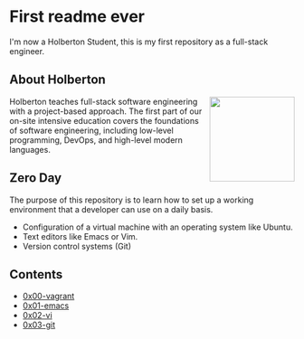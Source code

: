 # First readme ever

I'm now a Holberton Student, this is my first repository as a full-stack engineer.

## About Holberton

<p>
<img height="150" src="https://blog.holbertonschool.com/wp-content/uploads/2020/04/unnamed-2.png" align="right" >
</p>

Holberton teaches full-stack software engineering with a project-based approach.
The first part of our on-site intensive education covers the foundations of software
engineering, including low-level programming, DevOps, and high-level modern languages.

## Zero Day

The purpose of this repository is to learn how to set up a working environment that a developer can use on a daily basis.
 - Configuration of a virtual machine with an operating system like Ubuntu.
- Text editors like Emacs or Vim.
- Version control systems (Git)

## Contents
- [0x00-vagrant](#0x00-vagrant)
- [0x01-emacs](#0x01-emacs)
- [0x02-vi](#0x02-vi)
- [0x03-git](#0x03-git)
